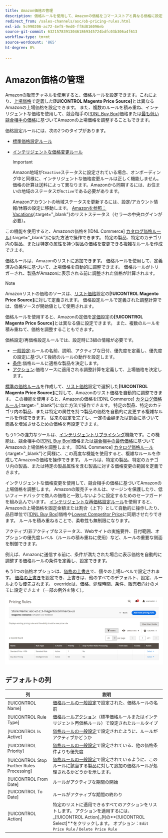 ```yaml
---
title: Amazon価格の管理
description: 価格ルールを使用して、Amazonの価格をコマースストアと異なる価格に設定できます。
redirect_from: /sales-channels/asc/ob-pricing-rules.html
exl-id: 5c990206-ac72-4ef5-9ed0-ff8d816096eb
source-git-commit: 632157839130461869345724bdfc03b306a4f613
workflow-type: tm+mt
source-wordcount: '865'
ht-degree: 0%

---
```


# Amazon価格の管理

Amazonの販売チャネルを使用すると、価格ルールを設定できます。これにより、[上場価格](./listing-price.md)で定義した&#x200B;**[!UICONTROL Magento Price Source]**&#x200B;とは異なるAmazonの上場価格を設定できます。 また、複数のルールを積み重ね、インテリジェントな価格を使用して、競合相手の[[!DNL Buy Box]](./buy-box-competitor-pricing.md)価格または[最も低い競合相手の価格](./lowest-competitor-pricing.md)に基づいてAmazonの上場価格を調整することもできます。

価格設定ルールには、次の2つのタイプがあります。

- [標準価格設定ルール](./standard-price-rules.md)
- [インテリジェントな価格変更ルール](./intelligent-repricing-rules.md)

   >[!IMPORTANT]
   >
   >Amazon地域が`Inactive`ステータスに設定されている場合、オンボーディング中と同様に、インテリジェントな価格変更ルールは正しく機能しません。 価格の計算は送料によって異なります。Amazonから同期するには、お住まいの地域のステータスが`Active`である必要があります。
   >
   >Amazonアカウントの地域ステータスを更新するには、設定/アカウント情報/休暇の設定に移動します。 [Amazonを参照：Vacations](https://sellercentral.amazon.com/gp/help/help.html?itemID=200135620){:target=&quot;_blank&quot;}のリストステータス（セラーの中央ログインが必要）。

この機能を使用すると、Amazonの価格を[!DNL Commerce] [カタログ価格ルール](https://docs.magento.com/user-guide/catalog/pricing.html){:target=&quot;_blank&quot;}に似た方法で操作できます。 特定の製品、特定のカテゴリ内の製品、または特定の属性を持つ製品の価格を変更できる複雑なルールを作成できます。

価格ルールは、Amazonのリストに追加できます。 価格ルールを使用して、定義済みの条件に基づいて、上場価格を自動的に調整できます。 価格ルールがトリガーされ、製品がAmazonに表示される前に調整された価格が計算されます。

>[!NOTE]
>
>Amazonリストの価格のソースは、[リスト価格](./listing-price.md)設定の&#x200B;**[!UICONTROL Magento Price Source]**&#x200B;に対して定義されます。 価格設定ルールで定義された調整計算では、価格ソースが開始値として使用されます。

価格ルールを使用すると、Amazonの定価を[定価](./listing-price.md)設定の&#x200B;**[!UICONTROL Magento Price Source]**&#x200B;とは異なる値に設定できます。 また、複数のルールを積み重ねて、価格を調整することもできます。

価格設定/再価格設定ルールでは、設定時に3組の情報が必要です。

- [一般設定](./pricing-rule-general-settings.md):ルールの名前、説明、アクティブな日付、優先度を定義し、優先度の設定に基づいて後続のルールの動作を設定します。
- [条件](./pricing-rule-conditions.md):価格ルールに適格な製品を決定します。
- [アクション](./pricing-rule-actions.md):価格ソースに適用される調整計算を定義して、上場価格を決定します。

[標準の価格ルール](./standard-price-rules.md)を作成して、[リスト価格](./listing-price.md)設定で選択した&#x200B;**[!UICONTROL Magento Price Source]**&#x200B;に対して、Amazonのリスト価格を自動的に調整できます。 この機能を使用すると、Amazonの価格を[!DNL Commerce] [カタログ価格ルール](https://docs.magento.com/user-guide/marketing/price-rules-catalog.html){:target=&quot;_blank&quot;}に似た方法で操作できます。 特定の製品、特定のカテゴリ内の製品、または特定の属性を持つ製品の価格を自動的に変更する複雑なルールを作成できます。 従来の設定を完了し、一定の金額または割合に基づいて商品を増減させるための価格を再設定できます。

もう1つの強力なツールは、[インテリジェントリプライシング](./intelligent-repricing-rules.md)機能です。この機能は、競合相手の[[!DNL Buy Box]](./buy-box-competitor-pricing.md)価格または[競合相手の最低価格](./lowest-competitor-pricing.md)に基づいてAmazonの上場価格を調整します。 [!DNL Commerce] [カタログ価格ルール](https://docs.magento.com/user-guide/marketing/price-rules-catalog.html){:target=&quot;_blank&quot;}と同様に、この高度な機能を使用すると、複雑なルールを作成してAmazonの価格を操作できます。 ルールは、特定の製品、特定のカテゴリ内の製品、または特定の製品属性を含む製品に対する価格変更の範囲を定義できます。

インテリジェントな価格変更を使用して、競合相手の価格に基づいてAmazonの上場価格を調整します。 Amazonの販売チャネルは、マージンを保護したり、低いフィードバックで商人の価格と一致しないように設定するためのセーフガードを組み込んでいます。 [インテリジェントな再価格設定ルール](./intelligent-repricing-rules.md)を使用すると、Amazonの上場価格を固定金額または割合（上下）として自動的に操作したり、品目単位で[[!DNL Buy Box]](./buy-box-competitor-pricing.md)価格や[Lowest Competitor Price](./lowest-competitor-pricing.md)に同期させたりできます。 ルールを積み重ねることで、柔軟性も無制限になります。

アクティブ/非アクティブなステータス、Webサイトの実施要件、日付範囲、オプションの優先度レベル（ルールの積み重ねに使用）など、ルールの重要な側面を制御できます。

例えば、Amazonに送信する前に、条件が満たされた場合に表示価格を自動的に調整する価格ルールの条件を定義し、設定できます。

もう1つの価格オプションは、[価格の上書き](./overrides.md)で、個々の上場レベルで設定されます。 [価格の上書き](./overrides.md)を設定でき、上書きは、他のすべてのデフォルト、設定、ルールよりも優先されます。 [override](./overrides.md)は、価格、処理時間、条件、販売者向けのメモに設定できます（一部の例外を除く）。

![価格ルール](assets/amazon-pricing-rules.png)

## デフォルトの列

| 列 | 説明 |
|---|---|
| [!UICONTROL Name] | [価格ルールの一般設定](./pricing-rule-general-settings.md)で設定された、価格ルールの名前 |
| [!UICONTROL Rule Type] | [価格ルールアクション](./pricing-rule-actions.md)（標準価格ルールまたはインテリジェント再価格ルール）で設定されたルールタイプ |
| [!UICONTROL Is Active] | [価格ルールの一般設定](./pricing-rule-general-settings.md)で設定されたように、ルールがアクティブかどうか |
| [!UICONTROL Priority] | [価格ルールの一般設定](./pricing-rule-general-settings.md)で設定されている、他の価格条件よりも優先度 |
| [!UICONTROL Stop Further Rules Processing] | [価格ルールの一般設定](./pricing-rule-general-settings.md)で設定されているように、このルールに該当する製品に対して追加の価格ルールが処理されるかどうかを示します。 |
| [!UICONTROL From Date] | ルールがアクティブな期間の開始 |
| [!UICONTROL To Date] | ルールがアクティブな期間の終わり |
| [!UICONTROL Action] | 特定のリストに適用できるすべてのアクションをリストします。 アクションを適用するには、_[!UICONTROL Action]_列の&#x200B;**[!UICONTROL Select]**をクリックします。 オプション：`Edit Price Rule` / `Delete Price Rule` |
